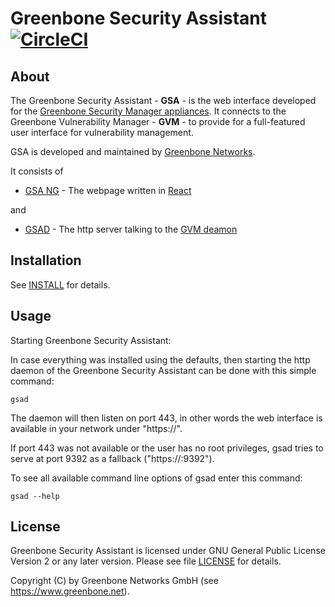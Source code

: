 # Greenbone Security Assistant [![CircleCI](https://circleci.com/gh/greenbone/gsa/tree/master.svg?style=svg)](https://circleci.com/gh/greenbone/gsa/tree/master)

## About

The Greenbone Security Assistant - **GSA** - is the web interface developed for the
[Greenbone Security Manager appliances](https://www.greenbone.net/en/product-comparison/).
It connects to the Greenbone Vulnerability Manager - **GVM** - to provide for a full-featured
user interface for vulnerability management.

GSA is developed and maintained by [Greenbone Networks](https://www.greenbone.net/).

It consists of

* [GSA NG](https://github.com/greenbone/gsa/tree/master/ng) - The webpage written in [React](https://reactjs.org/)

and

* [GSAD](https://github.com/greenbone/gsa/tree/master/gsad) - The http server talking to the [GVM deamon](https://github.com/greenbone/gvm)

## Installation

See [INSTALL](./INSTALL.md) for details.

## Usage

Starting Greenbone Security Assistant:

In case everything was installed using the defaults, then starting the http
daemon of the Greenbone Security Assistant can be done with this simple command:

    gsad

The daemon will then listen on port 443, in other words the web interface
is available in your network under "https://<your host>".

If port 443 was not available or the user has no root privileges,
gsad tries to serve at port 9392 as a fallback ("https://<your host>:9392").

To see all available command line options of gsad enter this command:

    gsad --help

## License

Greenbone Security Assistant is licensed under GNU General Public License
Version 2 or any later version. Please see file [LICENSE](./LICENSE) for details.

Copyright (C) by Greenbone Networks GmbH (see https://www.greenbone.net).
